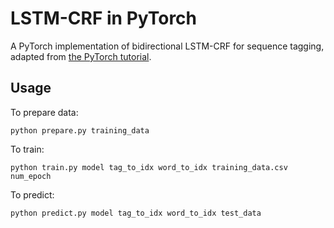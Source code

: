 # LSTM-CRF in PyTorch

A PyTorch implementation of bidirectional LSTM-CRF for sequence tagging, adapted from [the PyTorch tutorial](http://pytorch.org/tutorials/beginner/nlp/advanced_tutorial.html).

## Usage

To prepare data:
```
python prepare.py training_data
```

To train:
```
python train.py model tag_to_idx word_to_idx training_data.csv num_epoch
```

To predict:
```
python predict.py model tag_to_idx word_to_idx test_data
```

